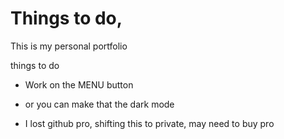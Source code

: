 # Things to do, 

This is my personal portfolio

things to do

* Work on the MENU button
* or you can make that the dark mode

* I lost github pro, shifting this to private, may need to buy pro 
